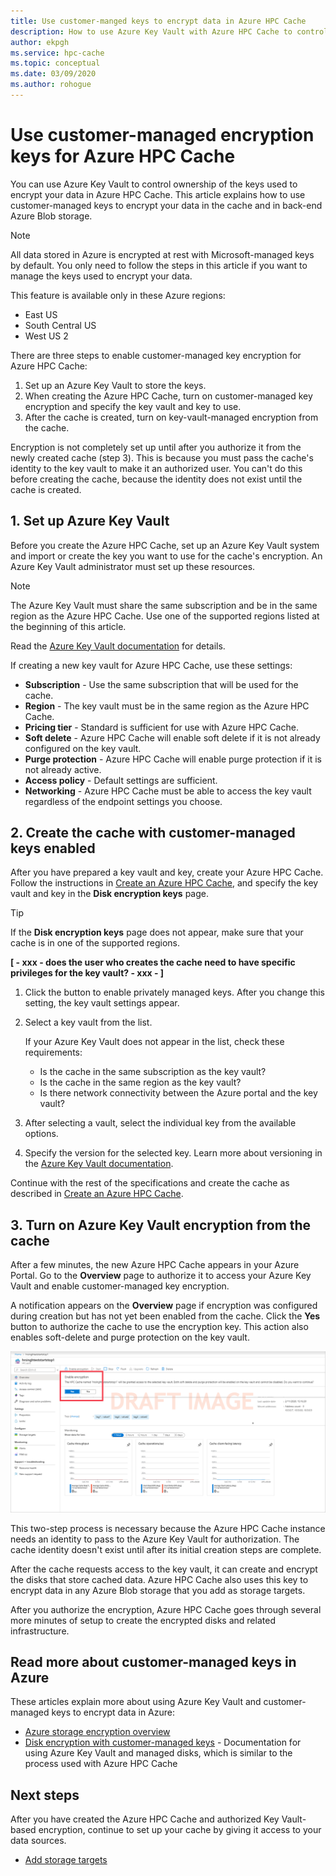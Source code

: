 ```yaml
---
title: Use customer-manged keys to encrypt data in Azure HPC Cache
description: How to use Azure Key Vault with Azure HPC Cache to control encryption key access instead of using the default Microsoft-managed encryption keys
author: ekpgh
ms.service: hpc-cache
ms.topic: conceptual
ms.date: 03/09/2020
ms.author: rohogue
---
```


# Use customer-managed encryption keys for Azure HPC Cache

You can use Azure Key Vault to control ownership of the keys used to encrypt your data in Azure HPC Cache. This article explains how to use customer-managed keys to encrypt your data in the cache and in back-end Azure Blob storage.

> [!NOTE]
> All data stored in Azure is encrypted at rest with Microsoft-managed keys by default. You only need to follow the steps in this article if you want to manage the keys used to encrypt your data.

This feature is available only in these Azure regions:

* East US
* South Central US
* West US 2

There are three steps to enable customer-managed key encryption for Azure HPC Cache:

1. Set up an Azure Key Vault to store the keys.
1. When creating the Azure HPC Cache, turn on customer-managed key encryption and specify the key vault and key to use.
1. After the cache is created, turn on key-vault-managed encryption from the cache.

Encryption is not completely set up until after you authorize it from the newly created cache (step 3). This is because you must pass the cache's identity to the key vault to make it an authorized user. You can't do this before creating the cache, because the identity does not exist until the cache is created.

## 1. Set up Azure Key Vault

Before you create the Azure HPC Cache, set up an Azure Key Vault system and import or create the key you want to use for the cache's encryption. An Azure Key Vault administrator must set up these resources.

> [!NOTE]
> The Azure Key Vault must share the same subscription and be in the same region as the Azure HPC Cache. Use one of the supported regions listed at the beginning of this article.

Read the [Azure Key Vault documentation](../key-vault/key-vault-overview.md) for details.

If creating a new key vault for Azure HPC Cache, use these settings:

* **Subscription** - Use the same subscription that will be used for the cache.
* **Region** - The key vault must be in the same region as the Azure HPC Cache.
* **Pricing tier** - Standard is sufficient for use with Azure HPC Cache.
* **Soft delete** - Azure HPC Cache will enable soft delete if it is not already configured on the key vault.
* **Purge protection** - Azure HPC Cache will enable purge protection if it is not already active.
* **Access policy** - Default settings are sufficient.
* **Networking** - Azure HPC Cache must be able to access the key vault regardless of the endpoint settings you choose.

## 2. Create the cache with customer-managed keys enabled

After you have prepared a key vault and key, create your Azure HPC Cache. Follow the instructions in [Create an Azure HPC Cache](hpc-cache-create.md), and specify the key vault and key in the **Disk encryption keys** page.

> [!TIP]
> If the **Disk encryption keys** page does not appear, make sure that your cache is in one of the supported regions.

**[ - xxx - does the user who creates the cache need to have specific privileges for the key vault? - xxx - ]**

1. Click the button to enable privately managed keys. After you change this setting, the key vault settings appear.

1. Select a key vault from the list.

   If your Azure Key Vault does not appear in the list, check these requirements:

   * Is the cache in the same subscription as the key vault?
   * Is the cache in the same region as the key vault?
   * Is there network connectivity between the Azure portal and the key vault?

1. After selecting a vault, select the individual key from the available options.

1. Specify the version for the selected key. Learn more about versioning in the [Azure Key Vault documentation](../key-vault/about-keys-secrets-and-certificates.md#objects-identifiers-and-versioning).

Continue with the rest of the specifications and create the cache as described in [Create an Azure HPC Cache](hpc-cache-create.md).

## 3. Turn on Azure Key Vault encryption from the cache
<!-- header is linked from create article, update if changed -->

After a few minutes, the new Azure HPC Cache appears in your Azure Portal. Go to the **Overview** page to authorize it to access your Azure Key Vault and enable customer-managed key encryption.

A notification appears on the **Overview** page if encryption was configured during creation but has not yet been enabled from the cache. Click the **Yes** button to authorize the cache to use the encryption key. This action also enables soft-delete and purge protection on the key vault.

![screenshot of cache overview page in portal, with a banner message at the top that asks the user to enable encryption by clicking yes](media/draft-enable-keyvault.png)

This two-step process is necessary because the Azure HPC Cache instance needs an identity to pass to the Azure Key Vault for authorization. The cache identity doesn't exist until after its initial creation steps are complete.

After the cache requests access to the key vault, it can create and encrypt the disks that store cached data. Azure HPC Cache also uses this key to encrypt data in any Azure Blob storage that you add as storage targets.

After you authorize the encryption, Azure HPC Cache goes through several more minutes of setup to create the encrypted disks and related infrastructure.

## Read more about customer-managed keys in Azure

These articles explain more about using Azure Key Vault and customer-managed keys to encrypt data in Azure:

* [Azure storage encryption overview](../storage/common/storage-service-encryption.md)
* [Disk encryption with customer-managed keys](../virtual-machines/linux/disk-encryption.md#customer-managed-keys) - Documentation for using Azure Key Vault and managed disks, which is similar to the process used with Azure HPC Cache

## Next steps

After you have created the Azure HPC Cache and authorized Key Vault-based encryption, continue to set up your cache by giving it access to your data sources.

* [Add storage targets](hpc-cache-add-storage.md)
